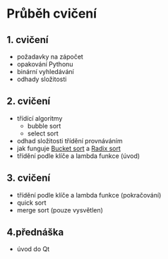 # Průběh cvičení

## 1. cvičení
 - požadavky na zápočet
 - opakování Pythonu
 - binární vyhledávání
 - odhady složitosti

## 2. cvičení
 - třídící algoritmy
   - bubble sort
   - select sort
 - odhad složitosti třídění provnáváním
 - jak funguje [Bucket sort](https://cs.wikipedia.org/wiki/P%C5%99ihr%C3%A1dkov%C3%A9_%C5%99azen%C3%AD) a [Radix sort](https://cs.wikipedia.org/wiki/%C4%8C%C3%ADslicov%C3%A9_%C5%99azen%C3%AD)
 - třídění podle klíče a lambda funkce (úvod)

## 3. cvičení
 - třídění podle klíče a lambda funkce (pokračování)
 - quick sort
 - merge sort (pouze vysvětlen)

## 4.přednáška
 - úvod do Qt

